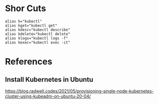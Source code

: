 # Shor Cuts
```
alias k="kubectl"
alias kget="kubectl get"
alias kdesc="kubectl describe"
alias kdelete="kubectl delete"
alias klogs="kubectl logs -f"
alias kexec="kubectl exec -it"
```
# References
## Install Kubernetes in Ubuntu
https://blog.radwell.codes/2021/05/provisioning-single-node-kubernetes-cluster-using-kubeadm-on-ubuntu-20-04/
